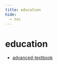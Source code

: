 ```yaml
---
title: education
hide:
  - toc
---
```


# education

- [advanced-textbook](/quickstart/advanced-textbook.md)  
  <small></small>